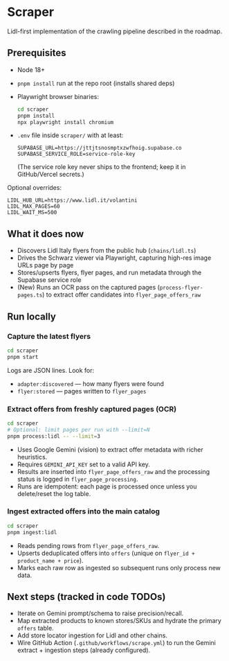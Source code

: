 # Scraper

Lidl-first implementation of the crawling pipeline described in the roadmap.

## Prerequisites

- Node 18+
- `pnpm install` run at the repo root (installs shared deps)
- Playwright browser binaries:

  ```bash
  cd scraper
  pnpm install
  npx playwright install chromium
  ```

- `.env` file inside `scraper/` with at least:

  ```
  SUPABASE_URL=https://jttjtsnosmptxzwfhoig.supabase.co
  SUPABASE_SERVICE_ROLE=service-role-key
  ```

  (The service role key never ships to the frontend; keep it in GitHub/Vercel secrets.)

Optional overrides:

```
LIDL_HUB_URL=https://www.lidl.it/volantini
LIDL_MAX_PAGES=60
LIDL_WAIT_MS=500
```

## What it does now

- Discovers Lidl Italy flyers from the public hub (`chains/lidl.ts`)
- Drives the Schwarz viewer via Playwright, capturing high-res image URLs page by page
- Stores/upserts flyers, flyer pages, and run metadata through the Supabase service role
- (New) Runs an OCR pass on the captured pages (`process-flyer-pages.ts`) to extract offer candidates into `flyer_page_offers_raw`

## Run locally

### Capture the latest flyers

```bash
cd scraper
pnpm start
```

Logs are JSON lines. Look for:

- `adapter:discovered` — how many flyers were found
- `flyer:stored` — pages written to `flyer_pages`

### Extract offers from freshly captured pages (OCR)

```bash
cd scraper
# Optional: limit pages per run with --limit=N
pnpm process:lidl -- --limit=3
```

- Uses Google Gemini (vision) to extract offer metadata with richer heuristics.
- Requires `GEMINI_API_KEY` set to a valid API key.
- Results are inserted into `flyer_page_offers_raw` and the processing status is logged in `flyer_page_processing`.
- Runs are idempotent: each page is processed once unless you delete/reset the log table.

### Ingest extracted offers into the main catalog

```bash
cd scraper
pnpm ingest:lidl
```

- Reads pending rows from `flyer_page_offers_raw`.
- Upserts deduplicated offers into `offers` (unique on `flyer_id + product_name + price`).
- Marks each raw row as ingested so subsequent runs only process new data.

## Next steps (tracked in code TODOs)

- Iterate on Gemini prompt/schema to raise precision/recall.
- Map extracted products to known stores/SKUs and hydrate the primary `offers` table.
- Add store locator ingestion for Lidl and other chains.
- Wire GitHub Action (`.github/workflows/scrape.yml`) to run the Gemini extract + ingestion steps (already configured).
